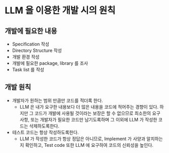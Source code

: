 # LLM 을 이용한 개발 시의 원칙

## 개발에 필요한 내용

- Specification 작성
- Directory Structure 작성
- 개발 환경 작성
- 개발에 필요한 package, library 를 조사
- Task list 를 작성


## 개발 원칙

- 개발자가 원하는 범위 만큼만 코드를 적더록 한다.
  - LLM 은 내가 요구한 내용보다 더 많은 내용을 코드에 적어주는 경향이 있다. 하지만 그 코드가 개발에 사용될 것이라는 보장은 할 수 없으므로 최소한의 요구 사항, 또는 개발자가 필요한 코드만 남기도록하며 그 이외에 LLM 가 작성한 코드는 삭제하도록한다.
- 테스트 코드는 항상 작성하도록한다.
  - LLM 가 작성한 코드가 항상 정답은 아니므로, Implement 가 사양과 알치하는지 확인하고, Test code 또한 LLM 에 요구하여 코드의 신뢰성을 높인다.
